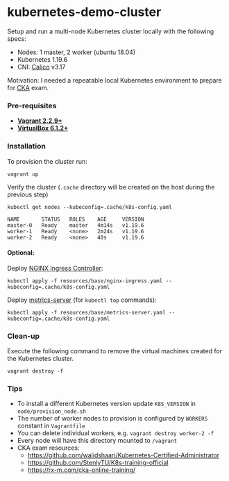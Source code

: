 # kubernetes-demo-cluster

Setup and run a multi-node Kubernetes cluster locally with the following specs:

* Nodes: 1 master, 2 worker (ubuntu 18.04)
* Kubernetes 1.19.6
* CNI: [Calico](https://docs.projectcalico.org/getting-started/kubernetes/) v3.17

Motivation: I needed a repeatable local Kubernetes environment to prepare for [CKA](https://www.cncf.io/certification/cka/) exam.


### Pre-requisites

 * **[Vagrant 2.2.9+](https://www.vagrantup.com)**
 * **[VirtualBox 6.1.2+](https://www.virtualbox.org)**

### Installation

To provision the cluster run:

    vagrant up


Verify the cluster (`.cache` directory will be created on the host during the previous step)

    kubectl get nodes --kubeconfig=.cache/k8s-config.yaml

    NAME       STATUS   ROLES    AGE     VERSION
    master-0   Ready    master   4m14s   v1.19.6
    worker-1   Ready    <none>   2m24s   v1.19.6
    worker-2   Ready    <none>   40s     v1.19.6

#### Optional:
Deploy [NGINX Ingress Controller](https://kubernetes.github.io/ingress-nginx/):

    kubectl apply -f resources/base/nginx-ingress.yaml --kubeconfig=.cache/k8s-config.yaml

Deploy [metrics-server](https://github.com/kubernetes-sigs/metrics-server) (for `kubectl top` commands):

    kubectl apply -f resources/base/metrics-server.yaml --kubeconfig=.cache/k8s-config.yaml

### Clean-up

Execute the following command to remove the virtual machines created for the Kubernetes cluster.

    vagrant destroy -f


### Tips

* To install a different Kubernetes version update `K8S_VERSION` in `node/provision_node.sh`
* The number of worker nodes to provision is configured by `WORKERS` constant in `Vagrantfile`
* You can delete individual workers, e.g. `vagrant destroy worker-2 -f`
* Every node will have this directory mounted to `/vagrant`
* CKA exam resources:
  * https://github.com/walidshaari/Kubernetes-Certified-Administrator
  * https://github.com/StenlyTU/K8s-training-official
  * https://rx-m.com/cka-online-training/
